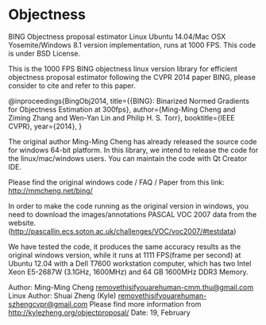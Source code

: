 Objectness
==========
BING Objectness proposal estimator Linux Ubuntu 14.04/Mac OSX Yosemite/Windows 8.1 version implementation, 
runs at 1000 FPS. This code is under BSD License.


This is the 1000 FPS BING objectness linux version library for efficient 
objectness proposal estimator following the CVPR 2014 paper BING, please 
consider to cite and refer to this paper.

@inproceedings{BingObj2014,
  title={{BING}: Binarized Normed Gradients for Objectness Estimation at 300fps},
  author={Ming-Ming Cheng and Ziming Zhang and Wen-Yan Lin and Philip H. S. Torr},
  booktitle={IEEE CVPR},
  year={2014},
}

The original author Ming-Ming Cheng has already released the source code for 
windows 64-bit platform. In this library, we intend to release the code for the 
linux/mac/windows users. You can maintain the code with Qt Creator IDE.

Please find the original windows code / FAQ / Paper from this link:
http://mmcheng.net/bing/

In order to make the code running as the original version in windows, you need
to download the images/annotations PASCAL VOC 2007 data from the website.
(http://pascallin.ecs.soton.ac.uk/challenges/VOC/voc2007/#testdata)

We have tested the code, it produces the same accuracy results as the original windows
version, while it runs at 1111 FPS(frame per second) at Ubuntu 12.04 with a Dell T7600 
workstation computer, which has two Intel Xeon E5-2687W (3.1GHz, 1600MHz) and 64 GB 
1600MHz DDR3 Memory.


Author: Ming-Ming Cheng removethisifyouarehuman-cmm.thu@gmail.com
Linux Author: Shuai Zheng (Kyle) removethisifyouarehuman-szhengcvpr@gmail.com
Please find more information from http://kylezheng.org/objectproposal/
Date: 19, February 
